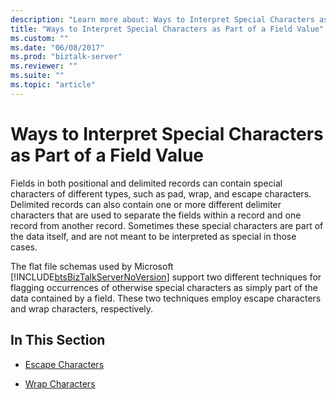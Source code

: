 ```yaml
---
description: "Learn more about: Ways to Interpret Special Characters as Part of a Field Value"
title: "Ways to Interpret Special Characters as Part of a Field Value"
ms.custom: ""
ms.date: "06/08/2017"
ms.prod: "biztalk-server"
ms.reviewer: ""
ms.suite: ""
ms.topic: "article"
---
```

# Ways to Interpret Special Characters as Part of a Field Value
Fields in both positional and delimited records can contain special characters of different types, such as pad, wrap, and escape characters. Delimited records can also contain one or more different delimiter characters that are used to separate the fields within a record and one record from another record. Sometimes these special characters are part of the data itself, and are not meant to be interpreted as special in those cases.  
  
 The flat file schemas used by Microsoft [!INCLUDE[btsBizTalkServerNoVersion](../includes/btsbiztalkservernoversion-md.md)] support two different techniques for flagging occurrences of otherwise special characters as simply part of the data contained by a field. These two techniques employ escape characters and wrap characters, respectively.  
  
## In This Section  
  
-   [Escape Characters](../core/escape-characters.md)  
  
-   [Wrap Characters](../core/wrap-characters.md)
